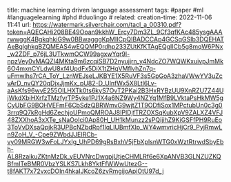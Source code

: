 title: machine learning driven language assessment
tags: #paper #ml #languagelearning #phd #duolingo #
related: 
creation-time: 2022-11-06 11:41
url: https://watermark.silverchair.com/tacl_a_00310.pdf?token=AQECAHi208BE49Ooan9kkhW_Ercy7Dm3ZL_9Cf3qfKAc485ysgAAArwwggK4BgkqhkiG9w0BBwagggKpMIICpQIBADCCAp4GCSqGSIb3DQEHATAeBglghkgBZQMEAS4wEQQMP0rdhp233ZUtKfKTAgEQgIICb5g8mqW6PNx_w2ZDF_p76jL3UTkwmOCW99agxwYqr9l-npzVey0vMAQZI4MKta9m6zcqiSB7D2nyujjrn_y4NdcZO7WQWKxuivpJmMk6O4mxnCYLdwU8xf4UpdFx5DiX1tZHqVMfIvhZn7q-uFmwIhs7rCA_ToY_LznWEJseLJKBYE1X5RuVF3s5GpGoA3zhaVWwYV3uZcvArD_nvQY20qDjxJjmKx_pU82-D_UlnfWx5X8Ltl6Lv-aAsKfs96wvE255OlLHXTk0ts6kyS7OvT2PKai2B3HxRYBzUU9XnRZU7Z44UjWkdXbiHXrfzTMzfyrTP5yke1PJ1X4a6NZ9Wy4NZYq1MfB9LVktaPsHkMW5gCyUbFG9BOHVEFmF6CbSdzQBRWmvG9wjtZ1T9ODfiSox1MPctubUn0c3g03rrq9Q7kRgHd6ZechjoUPmoQMROAJ8IPlDjfTRZOXSqKubXpV9ZALXZ4VFJ48ZXXhoA3xXTe_sNaOoIci0Ap80H_UH1kMunzz2sPQijihZ9KiGSFfPH9RuEo3ToVvDXsaQpjkR3UPBcNZbdRpf1lqLIUBmfXlp_WY4wmvricHjCr9_PyjRmwLn9ZoH_V_-Cpe9ZWbdJJEIRCb-vy09MRGW3wFoLJYxIg_UhPD69gRsBxhV5jFbXpIsnWTG0xWztRtrwdSbyEbh-AL8RzaikuZKtnMzDk_yEUVNrcDwgpjUtjeCHMLRf6e6XpANVB3GLNZUZKQBfmITeBMR0VbzYSLKS7Lkh8YktFfWWwUtezG--t8fAKT7x72vxcDOIn4hkaIJKcoZ6zvRmgijoApiOtU97d_j